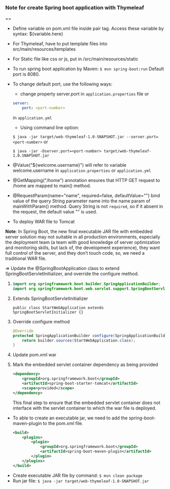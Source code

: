 ### Note for create Spring boot application with Thymeleaf
==

- Define variable on pom.xml file inside <properties> pair tag. Access these variable by syntax: ${variable.here}
- For Thymeleaf, have to put template files into src/main/resources/templates
- For Static file like css or js, put in /src/main/resources/static
- To run spring boot application by Maven: `$ mvn spring-boot:run` Default port is 8080.
- To change default port, use the following ways:
    + change property server.port in `application.properties` file or 

    ```yaml
    server:
        port: <port-number>
    ```

    in `application.yml`
    + Using command line option: 
    
    `$ java -jar target/web-thymeleaf-1.0-SNAPSHOT.jar --server.port=<port-number>` or

    `$ java -jar -Dserver.port=<port-number> target/web-thymeleaf-1.0.SNAPSHOT.jar`

- @Value("${welcome.username}") will refer to variable welcome.username in `application.properties` or `application.yml`
- @GetMapping("/home") annotation ensures that HTTP GET request to /home are mapped to main() method.
- @RequestParam(name="name", required=false, defaultValue="") bind value of the query String parameter name into the name param of mainWithParam() method.
Query String is not `required`, so if it absent in the request, the default value "" is used.

- To deploy WAR file to Tomcat

**Note**: In Spring Boot, the new final executable JAR file with embedded server solution may not suitable in all production environments, especially the deployment team (a team with good knowledge of server optimization and monitoring skills, but lack of, the development experience), they want full control of the server, and they don’t touch code, so, we need a traditional WAR file.

=> Update the @SpringBootApplication class to extend SpringBootServletInitializer, and override the configure method.

1. 
    ```java
    import org.springframework.boot.builder.SpringApplicationBuilder;
    import org.springframework.boot.web.servlet.support.SpringBootServletInitializer;
    ```

2. Extends SpringBootServletInitializer

    `public class StartWebApplication extends SpringBootServletInitializer {}`

3. Override configure method

    ```java
    @Override
    protected SpringApplicationBuilder configure(SpringApplicationBuilder builder) {
        return builder.sources(StartWebApplication.class);
    }
    ```

4. Update pom.xml
    <package>war</package>

5. Mark the embedded servlet container dependency as being provided
    ```xml
    <dependency>
		<groupId>org.springframework.boot</groupId>
		<artifactId>spring-boot-starter-tomcat</artifactId>
		<scope>provided</scope>
	</dependency>
    ```

    This final step to ensure that the embedded servlet container does not interface with the servlet container to which the war file is deployed.

- To able to create an executable jar, we need to add the spring-boot-maven-plugin to the pom.xml file.
    ```xml
    <build>
        <plugins>
            <plugin>
                <groupId>org.springframework.boot</groupId>
                <artifactId>spring-boot-maven-plugin</artifactId>
            </plugin>
        </plugins>
    </build>
    ```
- Create executable JAR file by command: `$ mvn clean package`
- Run jar file: `$ java -jar target/web-thymeleaf-1.0-SNAPSHOT.jar`
